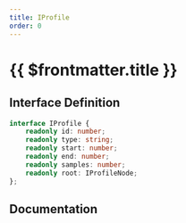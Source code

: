 ```yaml
---
title: IProfile
order: 0
---
```


# {{ $frontmatter.title }}

<!--@include: ./iProfile_partial_header.md-->

## Interface Definition

```ts
interface IProfile {
    readonly id: number;
    readonly type: string;
    readonly start: number;
    readonly end: number;
    readonly samples: number;
    readonly root: IProfileNode;
};
```

## Documentation

<!--@include: ./iProfile_partial_footer.md-->
